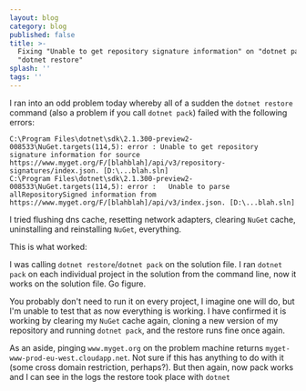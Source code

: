 ```yaml
---
layout: blog
category: blog
published: false
title: >-
  Fixing "Unable to get repository signature information" on "dotnet pack" or
  "dotnet restore"
splash: ''
tags: ''
---
```

I ran into an odd problem today whereby all of a sudden the `dotnet restore` command (also a problem if you call `dotnet pack`) failed with the following errors:

	C:\Program Files\dotnet\sdk\2.1.300-preview2-008533\NuGet.targets(114,5): error : Unable to get repository signature information for source https://www.myget.org/F/[blahblah]/api/v3/repository-signatures/index.json. [D:\...blah.sln]
	C:\Program Files\dotnet\sdk\2.1.300-preview2-008533\NuGet.targets(114,5): error :   Unable to parse allRepositorySigned information from https://www.myget.org/F/[blahblah]/api/v3/index.json. [D:\...blah.sln]

I tried flushing dns cache, resetting network adapters, clearing `NuGet` cache, uninstalling and reinstalling `NuGet`, everything.

This is what worked:

I was calling `dotnet restore`/`dotnet pack` on the solution file. I ran `dotnet pack` on each individual project in the solution from the command line, now it works on the solution file. Go figure.

You probably don't need to run it on every project, I imagine one will do, but I'm unable to test that as now everything is working. I have confirmed it is working by clearing my `NuGet` cache again, cloning a new version of my repository and running `dotnet pack`, and the restore runs fine once again.

As an aside, pinging `www.myget.org` on the problem machine returns `myget-www-prod-eu-west.cloudapp.net`. Not sure if this has anything to do with it (some cross domain restriction, perhaps?). But then again, now pack works and I can see in the logs the restore took place with `dotnet `